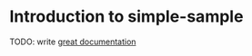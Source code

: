 # Introduction to simple-sample

TODO: write [great documentation](http://jacobian.org/writing/great-documentation/what-to-write/)
